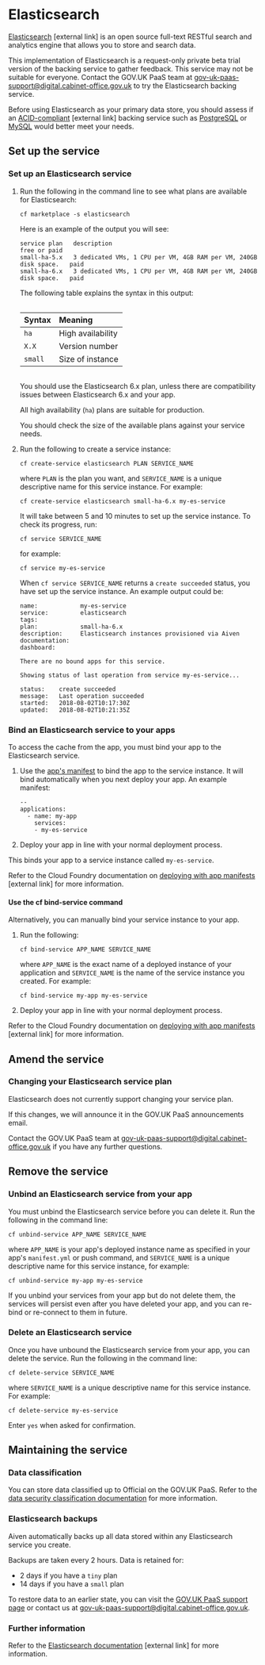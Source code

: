# Elasticsearch

[Elasticsearch](https://www.elastic.co/) [external link] is an open source full-text RESTful search and analytics engine that allows you to store and search data.

This implementation of Elasticsearch is a request-only private beta trial version of the backing service to gather feedback. This service may not be suitable for everyone. Contact the GOV.UK PaaS team at [gov-uk-paas-support@digital.cabinet-office.gov.uk](mailto:gov-uk-paas-support@digital.cabinet-office.gov.uk) to try the Elasticsearch backing service.

Before using Elasticsearch as your primary data store, you should assess if an [ACID-compliant](https://www.techopedia.com/definition/23949/atomicity-consistency-isolation-durability-acid) [external link] backing service such as [PostgreSQL](/deploying_services/postgresql/#postgresql) or [MySQL](/deploying_services/mysql/#mysql) would better meet your needs.  

## Set up the service

### Set up an Elasticsearch service

1. Run the following in the command line to see what plans are available for Elasticsearch:

    ```
    cf marketplace -s elasticsearch
    ```

    Here is an example of the output you will see:

    ```
    service plan   description                                                        free or paid
    small-ha-5.x   3 dedicated VMs, 1 CPU per VM, 4GB RAM per VM, 240GB disk space.   paid
    small-ha-6.x   3 dedicated VMs, 1 CPU per VM, 4GB RAM per VM, 240GB disk space.   paid
    ```

    The following table explains the syntax in this output:

    <div style="height:1px;font-size:1px;">&nbsp;</div>

    |Syntax|Meaning|
    |:---|:---|
    |`ha`|High availability|
    |`X.X`|Version number|
    |`small`|Size of instance|

    <div style="height:1px;font-size:1px;">&nbsp;</div>

    You should use the Elasticsearch 6.x plan, unless there are compatibility issues between Elasticsearch 6.x and your app.

    All high availability (`ha`) plans are suitable for production.

    You should check the size of the available plans against your service needs.

2. Run the following to create a service instance:

    ```
    cf create-service elasticsearch PLAN SERVICE_NAME
    ```


    where `PLAN` is the plan you want, and `SERVICE_NAME` is a unique descriptive name for this service instance. For example:

    ```
    cf create-service elasticsearch small-ha-6.x my-es-service
    ```

    It will take between 5 and 10 minutes to set up the service instance. To check its progress, run:

    ```
    cf service SERVICE_NAME
    ```

    for example:

    ```
    cf service my-es-service
    ```

    When `cf service SERVICE_NAME` returns a `create succeeded` status, you have set up the service instance. An example output could be:

    ```
    name:            my-es-service
    service:         elasticsearch
    tags:
    plan:            small-ha-6.x
    description:     Elasticsearch instances provisioned via Aiven
    documentation:
    dashboard:

    There are no bound apps for this service.

    Showing status of last operation from service my-es-service...

    status:    create succeeded
    message:   Last operation succeeded
    started:   2018-08-02T10:17:30Z
    updated:   2018-08-02T10:21:35Z
    ```

### Bind an Elasticsearch service to your apps

To access the cache from the app, you must bind your app to the Elasticsearch service.

1. Use the [app's manifest](/deploying_apps.html#deploying-public-apps) to bind the app to the service instance. It will bind automatically when you next deploy your app. An example manifest:

    ```
    --
    applications:
      - name: my-app
        services:
        - my-es-service
    ```

1. Deploy your app in line with your normal deployment process.

This binds your app to a service instance called `my-es-service`.

Refer to the Cloud Foundry documentation on [deploying with app manifests](https://docs.cloudfoundry.org/devguide/deploy-apps/manifest.html#services-block) [external link] for more information.

#### Use the cf bind-service command

Alternatively, you can manually bind your service instance to your app.

1. Run the following:

    ```
    cf bind-service APP_NAME SERVICE_NAME
    ```

    where `APP_NAME` is the exact name of a deployed instance of your application and `SERVICE_NAME` is the name of the service instance you created. For example:

    ```
    cf bind-service my-app my-es-service
    ```

1. Deploy your app in line with your normal deployment process.

Refer to the Cloud Foundry documentation on [deploying with app manifests](https://docs.cloudfoundry.org/devguide/deploy-apps/manifest.html#services-block) [external link] for more information.

## Amend the service

### Changing your Elasticsearch service plan

Elasticsearch does not currently support changing your service plan.

If this changes, we will announce it in the GOV.UK PaaS announcements email.

Contact the GOV.UK PaaS team at [gov-uk-paas-support@digital.cabinet-office.gov.uk](mailto:gov-uk-paas-support@digital.cabinet-office.gov.uk) if you have any further questions.

## Remove the service

### Unbind an Elasticsearch service from your app

You must unbind the Elasticsearch service before you can delete it. Run the following in the command line:

```
cf unbind-service APP_NAME SERVICE_NAME
```

where `APP_NAME` is your app's deployed instance name as specified in your app's `manifest.yml` or push command, and `SERVICE_NAME` is a unique descriptive name for this service instance, for example:

```
cf unbind-service my-app my-es-service
```

If you unbind your services from your app but do not delete them, the services will persist even after you have deleted your app, and you can re-bind or re-connect to them in future.

### Delete an Elasticsearch service

Once you have unbound the Elasticsearch service from your app, you can delete the service. Run the following in the command line:

```
cf delete-service SERVICE_NAME
```

where `SERVICE_NAME` is a unique descriptive name for this service instance. For example:

```
cf delete-service my-es-service
```

Enter `yes` when asked for confirmation.

## Maintaining the service

### Data classification

You can store data classified up to Official on the GOV.UK PaaS. Refer to the [data security classification documentation](/deploying_services/#data-security-classification) for more information.

### Elasticsearch backups

Aiven automatically backs up all data stored within any Elasticsearch service you create.

Backups are taken every 2 hours. Data is retained for:

- 2 days if you have a `tiny` plan
- 14 days if you have a `small` plan

To restore data to an earlier state, you can visit the [GOV.UK PaaS support page](https://www.cloud.service.gov.uk/support) or contact us at [gov-uk-paas-support@digital.cabinet-office.gov.uk](mailto:gov-uk-paas-support@digital.cabinet-office.gov.uk).

### Further information

Refer to the [Elasticsearch documentation](https://www.elastic.co/guide/en/elasticsearch/reference/current/index.html) [external link] for more information.
